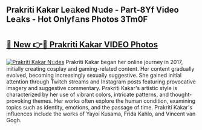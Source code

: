 ## Prakriti Kakar Le𝚊ked N𝚞de - Part-8Yf Video Le𝚊ks - Hot Onlyf𝚊ns Photos 3Tm0F

# <h2><a href="http://ac51872.deff.icu/?id=Prakriti+Kakar">🔗 New 👉🔴 Prakriti Kakar VIDEO Photos</a></h2>

[![Prakriti Kakar N𝚞des](https://i.imgur.com/rIISA9y.gif)](http://ac51872.deff.icu/?id=Prakriti+Kakar)
Prakriti Kakar began her online journey in 2017, initially creating cosplay and gaming-related content. Her content gradually evolved, becoming increasingly sexually suggestive. She gained initial attention through Twitch streams and Instagram posts featuring provocative imagery and suggestive commentary. Prakriti Kakar's artistic style is characterized by her use of vibrant colors, intricate patterns, and thought-provoking themes. Her works often explore the human condition, examining topics such as identity, emotions, and the passage of time. Prakriti Kakar's influences include the works of Yayoi Kusama, Frida Kahlo, and Vincent van Gogh.
